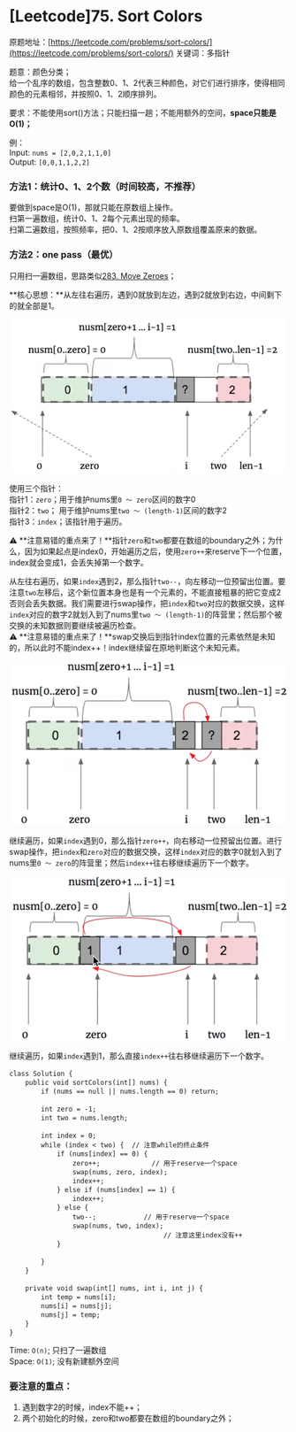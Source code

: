 # \[Leetcode\]75. Sort Colors

原题地址：[https://leetcode.com/problems/sort-colors/](https://leetcode.com/problems/sort-colors/) 关键词：多指针

题意：颜色分类；  
给一个乱序的数组，包含整数0、1、2代表三种颜色，对它们进行排序，使得相同颜色的元素相邻，并按照0、1、2顺序排列。

要求：不能使用sort\(\)方法；只能扫描一趟；不能用额外的空间，**space只能是O\(1\)；**

例：  
Input: `nums = [2,0,2,1,1,0]`  
Output: `[0,0,1,1,2,2]`



### 方法1：统计0、1、2个数（时间较高，不推荐）

要做到space是O\(1\)，那就只能在原数组上操作。  
扫第一遍数组，统计0、1、2每个元素出现的频率。  
扫第二遍数组，按照频率，把0、1、2按顺序放入原数组覆盖原来的数据。



### 方法2：one pass（最优）

只用扫一遍数组，思路类似[283. Move Zeroes](https://bhnigw.gitbook.io/leetcode/leetcode/leetcode27.-remove-element-tong-lei-ti-zong-jie/leetcode-283.-move-zeroes)；

**核心思想：**从左往右遍历，遇到0就放到左边，遇到2就放到右边，中间剩下的就全部是1。

![](../.gitbook/assets/screen-shot-2021-08-21-at-12.53.23-am.png)

使用三个指针：  
指针1：`zero`；用于维护nums里`0 ～ zero`区间的数字0  
指针2：`two`；  用于维护nums里`two ～ (length-1)`区间的数字2  
指针3：`index`；该指针用于遍历。

⚠️  **注意易错的重点来了！**指针`zero`和`two`都要在数组的boundary之外；为什么，因为如果起点是index0，开始遍历之后，使用`zero++`来reserve下一个位置，index就会变成1，会丢失掉第一个数字。



从左往右遍历，如果`index`遇到2，那么指针`two--`，向左移动一位预留出位置。要注意`two`左移后，这个新位置本身也是有一个元素的，不能直接粗暴的把它变成2否则会丢失数据。我们需要进行swap操作，把`index`和`two`对应的数据交换，这样`index`对应的数字2就划入到了nums里`two ～ (length-1)`的阵营里；然后那个被交换的未知数据则要继续被遍历检查。  
⚠️  **注意易错的重点来了！**swap交换后到指针index位置的元素依然是未知的，所以此时不能index++！index继续留在原地判断这个未知元素。

![](../.gitbook/assets/screen-shot-2021-08-22-at-2.17.14-am.png)



继续遍历，如果`index`遇到0，那么指针`zero++`，向右移动一位预留出位置。进行swap操作，把`index`和`zero`对应的数据交换，这样`index`对应的数字0就划入到了nums里`0 ～ zero`的阵营里；然后`index++`往右移继续遍历下一个数字。

![](../.gitbook/assets/screen-shot-2021-08-22-at-2.54.08-am.png)



继续遍历，如果`index`遇到1，那么直接`index++`往右移继续遍历下一个数字。

```text
class Solution {
    public void sortColors(int[] nums) {
        if (nums == null || nums.length == 0) return;
        
        int zero = -1;
        int two = nums.length;
        
        int index = 0;
        while (index < two) {  // 注意while的终止条件
            if (nums[index] == 0) {
                zero++;             // 用于reserve一个space
                swap(nums, zero, index);     
                index++;
            } else if (nums[index] == 1) {
                index++;
            } else {
                two--;            // 用于reserve一个space
                swap(nums, two, index);
                                       // 注意这里index没有++
            }
            
        }
    }
    
    private void swap(int[] nums, int i, int j) {
        int temp = nums[i];
        nums[i] = nums[j];
        nums[j] = temp;
    }
}
```

Time: `O(n)`; 只扫了一遍数组  
Space: `O(1)`; 没有新建额外空间



### 要注意的重点：

1. 遇到数字2的时候，index不能++；
2. 两个初始化的时候，zero和two都要在数组的boundary之外；





